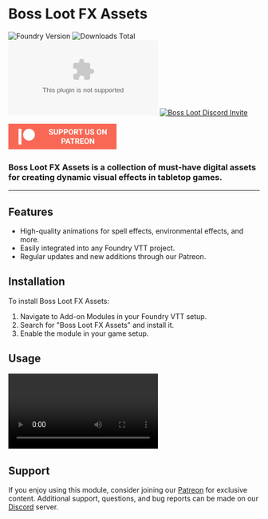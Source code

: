 # Boss Loot FX Assets

![Foundry Version](https://img.shields.io/badge/Foundry-v11.315-informational)
![Downloads Total](https://img.shields.io/github/downloads/boss-loot/boss-loot-assets-free/total)
![Downloads Latest Version](https://img.shields.io/github/downloads/boss-loot/boss-loot-assets-free/latest/boss-loot-assets-free.zip)
[![Boss Loot Discord Invite](https://img.shields.io/discord/1077169903297110076?color=%237289DA&label=chat&logo=discord&logoColor=white)](https://discord.gg/Cg8WEDbCua)

<a href="https://www.patreon.com/BossLoot" target="_blank">
    <img src="https://github.com/boss-loot/Boss-Loot-Interactive-Magic-Items/blob/main/artwork/000-logo/follow-us-on-patreon-icon.jpg" alt="Support on Patreon" width="217" height="51">
</a>

### Boss Loot FX Assets is a collection of must-have digital assets for creating dynamic visual effects in tabletop games.

---

## Features
- High-quality animations for spell effects, environmental effects, and more.
- Easily integrated into any Foundry VTT project.
- Regular updates and new additions through our Patreon.

## Installation
To install Boss Loot FX Assets:
1. Navigate to Add-on Modules in your Foundry VTT setup.
2. Search for "Boss Loot FX Assets" and install it.
3. Enable the module in your game setup.

## Usage

![Greataxe](https://github.com/boss-loot/boss-loot-assets-free/blob/main/artwork/01-weapon/greataxe/Colossus_Cleaver_1_ATTACK_1_5ft_1200x1200.webm)

## Support
If you enjoy using this module, consider joining our [Patreon](https://www.patreon.com/BossLoot) for exclusive content. Additional support, questions, and bug reports can be made on our [Discord](https://discord.gg/Cg8WEDbCua) server.
